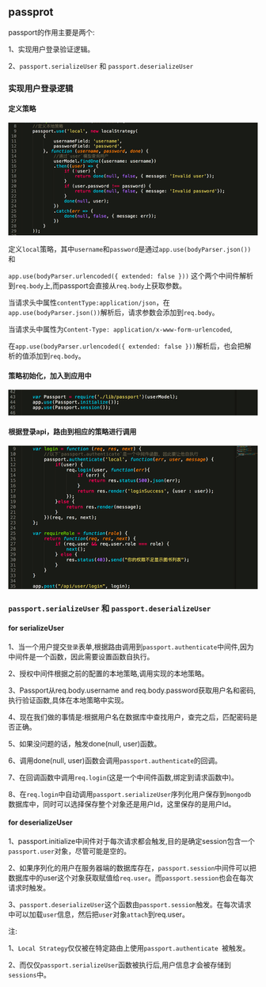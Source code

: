 ## passprot

passport的作用主要是两个:

1、实现用户登录验证逻辑。

2、`passport.serializeUser` 和 `passport.deserializeUser`

### 实现用户登录逻辑

#### 定义策略

![lib/passport.js](../pictures/passport1.png)

定义`local`策略，其中`username`和`password`是通过`app.use(bodyParser.json())`和

`app.use(bodyParser.urlencoded({ extended: false }))` 这个两个中间件解析到`req.body`上,而passport会直接从`req.body`上获取参数。

当请求头中属性`contentType:application/json`，在`app.use(bodyParser.json())`解析后，请求参数会添加到`req.body`。

当请求头中属性为`Content-Type: application/x-www-form-urlencoded`,

在`app.use(bodyParser.urlencoded({ extended: false }))`解析后，也会把解析的值添加到`req.body`。


#### 策略初始化，加入到应用中

![index.js](../pictures/passport2.png)

#### 根据登录api，路由到相应的策略进行调用

![api.js](../pictures/passport3.png)

### `passport.serializeUser` 和 `passport.deserializeUser`

#### for serializeUser

1、当一个用户提交`登录`表单,根据路由调用到`passport.authenticate`中间件,因为中间件是一个函数，因此需要设置函数自执行。

2、授权中间件根据之前的配置的本地策略,调用实现的本地策略。

3、Passport从req.body.username and req.body.password获取用户名和密码,执行验证函数,具体在本地策略中实现。

4、现在我们做的事情是:根据用户名在数据库中查找用户，查完之后，匹配密码是否正确。

5、如果没问题的话，触发done(null, user)函数。

6、调用done(null, user)函数会调用`passport.authenticate`的回调。

7、在回调函数中调用`req.login`(这是一个中间件函数,绑定到请求函数中)。

8、在`req.login`中自动调用`passport.serializeUser`序列化用户保存到`mongodb`数据库中，同时可以选择保存整个对象还是用户Id，这里保存的是用户Id。

#### for deserializeUser

1、passport.initialize中间件对于每次请求都会触发,目的是确定session包含一个`passport.user`对象，尽管可能是空的。

2、如果序列化的用户在服务器端的数据库存在，`passport.session`中间件可以把数据库中的user这个对象获取赋值给`req.user`。而`passport.session`也会在每次请求时触发。

3、`passport.deserializeUser`这个函数由`passport.session`触发。在每次请求中可以加载`user`信息，然后把`user`对象`attach`到req.user。

注:

1、`Local Strategy`仅仅被在特定路由上使用`passport.authenticate `被触发。

2、而仅仅`passport.serializeUser`函数被执行后,用户信息才会被存储到`sessions`中。



